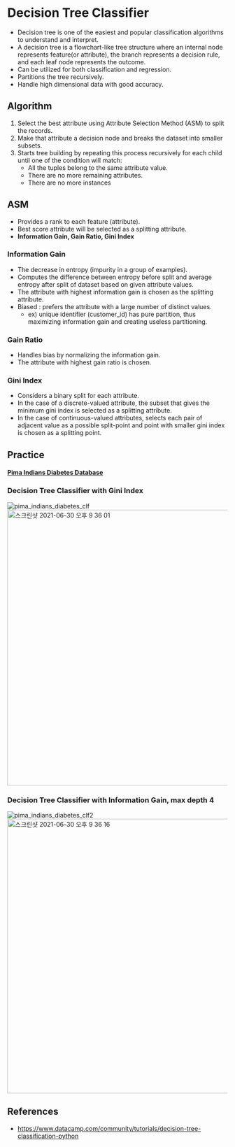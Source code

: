 # Decision Tree Classifier
* Decision tree is one of the easiest and popular classification algorithms to understand and interpret.
* A decision tree is a flowchart-like tree structure where an internal node represents feature(or attribute), the branch represents a decision rule, and each leaf node represents the outcome.
* Can be utilized for both classification and regression.
* Partitions the tree recursively.
* Handle high dimensional data with good accuracy.

## Algorithm
1. Select the best attribute using Attribute Selection Method (ASM) to split the records.
2. Make that attribute a decision node and breaks the dataset into smaller subsets.
3. Starts tree building by repeating this process recursively for each child until one of the condition will match:
    - All the tuples belong to the same attribute value.
    - There are no more remaining attributes.
    - There are no more instances

## ASM
* Provides a rank to each feature (attribute).
* Best score attribute will be selected as a splitting attribute.
* **Information Gain, Gain Ratio, Gini Index**

### Information Gain
* The decrease in entropy (impurity in a group of examples).
* Computes the difference between entropy before split and average entropy after split of dataset based on given attribute values.
* The attribute with highest information gain is chosen as the splitting attribute.
* Biased : prefers the attribute with a large number of distinct values.
  - ex) unique identifier (customer_id) has pure partition, thus maximizing information gain and creating useless partitioning.

### Gain Ratio
* Handles bias by normalizing the information gain.
* The attribute with highest gain ratio is chosen.

### Gini Index
* Considers a binary split for each attribute.
* In the case of a discrete-valued attribute, the subset that gives the minimum gini index is selected as a splitting attribute.
* In the case of continuous-valued attributes, selects each pair of adjacent value as a possible split-point and point with smaller gini index is chosen as a splitting point. 




## Practice

#### [Pima Indians Diabetes Database](https://www.kaggle.com/uciml/pima-indians-diabetes-database)

### Decision Tree Classifier with Gini Index
![pima_indians_diabetes_clf](https://user-images.githubusercontent.com/54715744/123961487-603bb600-d9eb-11eb-8b7f-a5d9f487476f.png)
<img width="631" alt="스크린샷 2021-06-30 오후 9 36 01" src="https://user-images.githubusercontent.com/54715744/123961554-721d5900-d9eb-11eb-8d14-f028902a992d.png">


### Decision Tree Classifier with Information Gain, max depth 4
![pima_indians_diabetes_clf2](https://user-images.githubusercontent.com/54715744/123961514-692c8780-d9eb-11eb-944a-4e889c1e4b9a.png)
<img width="628" alt="스크린샷 2021-06-30 오후 9 36 16" src="https://user-images.githubusercontent.com/54715744/123961584-777aa380-d9eb-11eb-8f7f-61526a2d34e1.png">

## References
* https://www.datacamp.com/community/tutorials/decision-tree-classification-python

